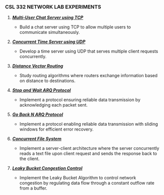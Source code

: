 ### CSL 332 NETWORK LAB EXPERIMENTS

1. [***Multi-User Chat Server using TCP***](https://github.com/Ashil10/Network_Lab/tree/main/1%29Multi%20user%20chat%20TCP
)
   - Build a chat server using TCP to allow multiple users to communicate simultaneously.

2. [***Concurrent Time Server using UDP***](https://github.com/Ashil10/Network_Lab/tree/main/2%29Concurrent%20Time%20Server%20UDP)
   - Develop a time server using UDP that serves multiple client requests concurrently.

3. [***Distance Vector Routing***](https://github.com/Ashil10/Network_Lab/tree/main/3%29Distance%20Vector%20Routing)
   - Study routing algorithms where routers exchange information based on distance to destinations.

4. [***Stop and Wait ARQ Protocol***](https://github.com/Ashil10/Network_Lab/tree/main/4%29Stop%20and%20Wait%20ARQ%20Protocol)
   - Implement a protocol ensuring reliable data transmission by acknowledging each packet sent.

5. [***Go Back N ARQ Protocol***](https://github.com/Ashil10/Network_Lab/tree/main/5%29Go-Back-N%20ARQ%20Protocol)
   - Implement a protocol enabling reliable data transmission with sliding windows for efficient error recovery.

6. [***Concurrent File System***](https://github.com/Ashil10/Network_Lab/tree/main/6%29Concurrent%20File%20System)
   - Implement a server-client architecture where the server concurrently reads a text file upon client request and sends the response back to the client.

7. [***Leaky Bucket Congestion Control***](https://github.com/Ashil10/Network_Lab/tree/main/7%29Leaky%20Bucket%20Congestion%20Control)
   - Implement the Leaky Bucket Algorithm to control network congestion by regulating data flow through a constant outflow rate from a buffer.

